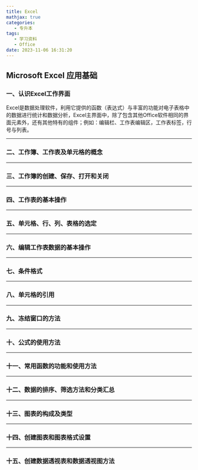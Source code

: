 ```yaml
---
title: Excel
mathjax: true
categories:
   - 专升本
tags:
   - 学习资料
   - Office
date: 2023-11-06 16:31:20
---
```


## Microsoft Excel 应用基础
### 一、认识Excel工作界面  
Excel是数据处理软件，利用它提供的函数（表达式）与丰富的功能对电子表格中的数据进行统计和数据分析，Excel主界面中，除了包含其他Office软件相同的界面元素外，还有其他特有的组件；例如：编辑栏、工作表编辑区，工作表标签，行号与列表。  

---
### 二、工作簿、工作表及单元格的概念

---
### 三、工作簿的创建、保存、打开和关闭

---
### 四、工作表的基本操作  

---
### 五、单元格、行、列、表格的选定  

---
### 六、编辑工作表数据的基本操作

---
### 七、条件格式

---
### 八、单元格的引用

---
### 九、冻结窗口的方法

---
### 十、公式的使用方法

---
### 十一、常用函数的功能和使用方法

---
### 十二、数据的排序、筛选方法和分类汇总

---
### 十三、图表的构成及类型

---
### 十四、创建图表和图表格式设置

---
### 十五、创建数据透视表和数据透视图方法